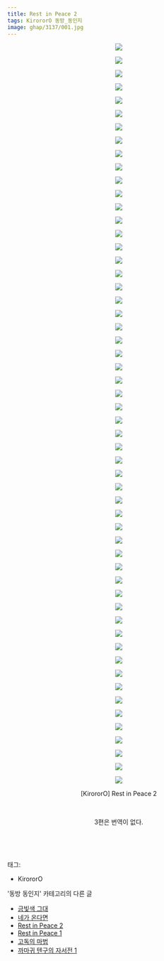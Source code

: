 ```yaml
---
title: Rest in Peace 2
tags: KirororO 동방_동인지
image: ghap/3137/001.jpg
---
```

<div class="article">
<p style="text-align: center; clear: none; float: none;"><img src="{{ site.nasurl }}/ghap/3137/001.jpg"/></p>
<p style="text-align: center; clear: none; float: none;"><img src="{{ site.nasurl }}/ghap/3137/002.jpg"/></p>
<p style="text-align: center; clear: none; float: none;"><img src="{{ site.nasurl }}/ghap/3137/003.jpg"/></p>
<p style="text-align: center; clear: none; float: none;"><img src="{{ site.nasurl }}/ghap/3137/004.jpg"/></p>
<p style="text-align: center; clear: none; float: none;"><img src="{{ site.nasurl }}/ghap/3137/005.jpg"/></p>
<p style="text-align: center; clear: none; float: none;"><img src="{{ site.nasurl }}/ghap/3137/006.jpg"/></p>
<p style="text-align: center; clear: none; float: none;"><img src="{{ site.nasurl }}/ghap/3137/007.jpg"/></p>
<p style="text-align: center; clear: none; float: none;"><img src="{{ site.nasurl }}/ghap/3137/008.jpg"/></p>
<p style="text-align: center; clear: none; float: none;"><img src="{{ site.nasurl }}/ghap/3137/009.jpg"/></p>
<p style="text-align: center; clear: none; float: none;"><img src="{{ site.nasurl }}/ghap/3137/010.jpg"/></p>
<p style="text-align: center; clear: none; float: none;"><img src="{{ site.nasurl }}/ghap/3137/011.jpg"/></p>
<p style="text-align: center; clear: none; float: none;"><img src="{{ site.nasurl }}/ghap/3137/012.jpg"/></p>
<p style="text-align: center; clear: none; float: none;"><img src="{{ site.nasurl }}/ghap/3137/013.jpg"/></p>
<p style="text-align: center; clear: none; float: none;"><img src="{{ site.nasurl }}/ghap/3137/014.jpg"/></p>
<p style="text-align: center; clear: none; float: none;"><img src="{{ site.nasurl }}/ghap/3137/015.jpg"/></p>
<p style="text-align: center; clear: none; float: none;"><img src="{{ site.nasurl }}/ghap/3137/016.jpg"/></p>
<p style="text-align: center; clear: none; float: none;"><img src="{{ site.nasurl }}/ghap/3137/017.jpg"/></p>
<p style="text-align: center; clear: none; float: none;"><img src="{{ site.nasurl }}/ghap/3137/018.jpg"/></p>
<p style="text-align: center; clear: none; float: none;"><img src="{{ site.nasurl }}/ghap/3137/019.jpg"/></p>
<p style="text-align: center; clear: none; float: none;"><img src="{{ site.nasurl }}/ghap/3137/020.jpg"/></p>
<p style="text-align: center; clear: none; float: none;"><img src="{{ site.nasurl }}/ghap/3137/021.jpg"/></p>
<p style="text-align: center; clear: none; float: none;"><img src="{{ site.nasurl }}/ghap/3137/022.jpg"/></p>
<p style="text-align: center; clear: none; float: none;"><img src="{{ site.nasurl }}/ghap/3137/023.jpg"/></p>
<p style="text-align: center; clear: none; float: none;"><img src="{{ site.nasurl }}/ghap/3137/024.jpg"/></p>
<p style="text-align: center; clear: none; float: none;"><img src="{{ site.nasurl }}/ghap/3137/025.jpg"/></p>
<p style="text-align: center; clear: none; float: none;"><img src="{{ site.nasurl }}/ghap/3137/026.jpg"/></p>
<p style="text-align: center; clear: none; float: none;"><img src="{{ site.nasurl }}/ghap/3137/027.jpg"/></p>
<p style="text-align: center; clear: none; float: none;"><img src="{{ site.nasurl }}/ghap/3137/028.jpg"/></p>
<p style="text-align: center; clear: none; float: none;"><img src="{{ site.nasurl }}/ghap/3137/029.jpg"/></p>
<p style="text-align: center; clear: none; float: none;"><img src="{{ site.nasurl }}/ghap/3137/030.jpg"/></p>
<p style="text-align: center; clear: none; float: none;"><img src="{{ site.nasurl }}/ghap/3137/031.jpg"/></p>
<p style="text-align: center; clear: none; float: none;"><img src="{{ site.nasurl }}/ghap/3137/032.jpg"/></p>
<p style="text-align: center; clear: none; float: none;"><img src="{{ site.nasurl }}/ghap/3137/033.jpg"/></p>
<p style="text-align: center; clear: none; float: none;"><img src="{{ site.nasurl }}/ghap/3137/034.jpg"/></p>
<p style="text-align: center; clear: none; float: none;"><img src="{{ site.nasurl }}/ghap/3137/035.jpg"/></p>
<p style="text-align: center; clear: none; float: none;"><img src="{{ site.nasurl }}/ghap/3137/036.jpg"/></p>
<p style="text-align: center; clear: none; float: none;"><img src="{{ site.nasurl }}/ghap/3137/037.jpg"/></p>
<p style="text-align: center; clear: none; float: none;"><img src="{{ site.nasurl }}/ghap/3137/038.jpg"/></p>
<p style="text-align: center; clear: none; float: none;"><img src="{{ site.nasurl }}/ghap/3137/039.jpg"/></p>
<p style="text-align: center; clear: none; float: none;"><img src="{{ site.nasurl }}/ghap/3137/040.jpg"/></p>
<p style="text-align: center; clear: none; float: none;"><img src="{{ site.nasurl }}/ghap/3137/041.jpg"/></p>
<p style="text-align: center; clear: none; float: none;"><img src="{{ site.nasurl }}/ghap/3137/042.jpg"/></p>
<p style="text-align: center; clear: none; float: none;"><img src="{{ site.nasurl }}/ghap/3137/043.jpg"/></p>
<p style="text-align: center; clear: none; float: none;"><img src="{{ site.nasurl }}/ghap/3137/044.jpg"/></p>
<p style="text-align: center; clear: none; float: none;"><img src="{{ site.nasurl }}/ghap/3137/045.jpg"/></p>
<p style="text-align: center; clear: none; float: none;"><img src="{{ site.nasurl }}/ghap/3137/046.jpg"/></p>
<p style="text-align: center; clear: none; float: none;"><img src="{{ site.nasurl }}/ghap/3137/047.jpg"/></p>
<p style="text-align: center; clear: none; float: none;"><img src="{{ site.nasurl }}/ghap/3137/048.jpg"/></p>
<p style="text-align: center; clear: none; float: none;"><img src="{{ site.nasurl }}/ghap/3137/049.jpg"/></p>
<p style="text-align: center; clear: none; float: none;"><img src="{{ site.nasurl }}/ghap/3137/050.jpg"/></p>
<p style="text-align: center; clear: none; float: none;"><img src="{{ site.nasurl }}/ghap/3137/051.jpg"/></p>
<p style="text-align: center; clear: none; float: none;"><img src="{{ site.nasurl }}/ghap/3137/052.jpg"/></p>
<p style="text-align: center; clear: none; float: none;"><img src="{{ site.nasurl }}/ghap/3137/053.jpg"/></p>
<p style="text-align: center; clear: none; float: none;"><img src="{{ site.nasurl }}/ghap/3137/054.jpg"/></p>
<p style="text-align: center; clear: none; float: none;"><img src="{{ site.nasurl }}/ghap/3137/055.jpg"/></p>
<p style="text-align: center; clear: none; float: none;"><img src="{{ site.nasurl }}/ghap/3137/056.jpg"/></p>
<p style="text-align: center; clear: none; float: none;">[KirororO] Rest in Peace 2</p>
<p style="text-align: center; clear: none; float: none;"><br/></p>
<p style="text-align: center; clear: none; float: none;">3편은 번역이 없다.</p>
<p style="text-align: center; clear: none; float: none;"><br/></p>
<p><br/></p>
</div><div class="tagTrail">
<p>태그: </p>
<ul>
<li>KirororO</li>
</ul>
</div><div class="another">
<p>'동방 동인지' 카테고리의 다른 글</p>
<ul>
<li><a href="/2017-02-04-ghap_3139">금빛색 그대</a></li>
<li><a href="/2017-02-04-ghap_3138">네가 온다면</a></li>
<li><a href="/2017-02-04-ghap_3137">Rest in Peace 2</a></li>
<li><a href="/2017-02-04-ghap_3136">Rest in Peace 1</a></li>
<li><a href="/2017-02-03-ghap_3134">고독의 마법</a></li>
<li><a href="/2017-02-03-ghap_3133">까마귀 텐구의 자서전 1</a></li>
</ul>
</div><div class="cb_module cb_fluid">
<div class="cb_wrt cb_profile">
</div><!-- commentList close -->
</div>
